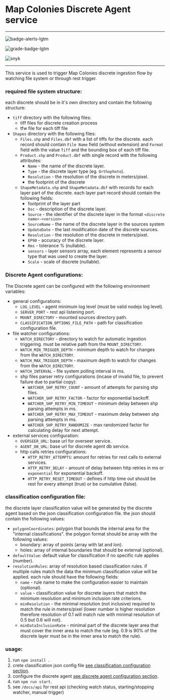 # Map Colonies Discrete Agent service
----------------------------------

![badge-alerts-lgtm](https://img.shields.io/lgtm/alerts/github/MapColonies/discrete-agent?style=for-the-badge)

![grade-badge-lgtm](https://img.shields.io/lgtm/grade/javascript/github/MapColonies/discrete-agent?style=for-the-badge)

![snyk](https://img.shields.io/snyk/vulnerabilities/github/MapColonies/discrete-agent?style=for-the-badge)

----------------------------------

This service is used to trigger Map Colonies discrete ingestion flow by watching file system or through rest trigger.

### required file system structure:
each discrete should be in it's own directory and contain the following structure:
- `tiff` directory with the following files:
  - tiff files for discrete creation process
  - tfw file for each tiff file
- `Shapes` directory with the following files:
  - `Files.shp` and `Files.dbf` with a list of tiffs for the discrete. each record should contain `File Name` field (without extension) and `Format` field with the value `Tiff` and the bounding box of each tiff file.
  - `Product.shp` and `Product.dbf` with single record with the following attributes:
    - `Name` - the name of the discrete layer.
    - `Type` - the discrete layer type (eg. `Orthophoto`).
    - `Resolution` - the resolution of the discrete in meters/pixel.
    - the footprint of the discrete
  - `ShapeMetadata.shp` and `ShapeMetadata.dbf` with records for each layer part of the discrete. each layer part record should contain the following fields:
    - footprint of the layer part
    - `Dsc` - description of the discrete layer.
    - `Source` - the identifier of the discrete layer in the format `<discrete name>-<version>`
    - `SourceName` - the name of the discrete layer in the sources system
    - `UpdateDate` - the last modification date of the discrete sources.
    - `Resolution` - the resolution of the discrete in meters/pixel.
    - `EP90` - accuracy of the discrete layer.
    - `Rms` - tolerance % (nullable).
    - `sensors` - layer sensors array, each element represents a sensor type that was used to create the layer.
    - `Scale` - scale of discrete (nullable).

### Discrete Agent configurations:
 The Discrete agent can be configured with the following environment variables:
 - general configurations:
   - `LOG_LEVEL` - agent minimum log level (must be valid nodejs log level).
   - `SERVER_PORT` - rest api listening port.
   - `MOUNT_DIRECTORY` - mounted sources directory path.
   - `CLASSIFICATION_OPTIONS_FILE_PATH` - path for classification configuration file.
 - file watcher configurations:
   - `WATCH_DIRECTORY` - directory to watch for automatic ingestion triggering. must be relative path from the `MOUNT_DIRECTORY`.
   - `WATCH_MIN_TRIGGER_DEPTH` - minimum depth to watch for changes from the `WATCH_DIRECTORY`.
   - `WATCH_MAX_TRIGGER_DEPTH` - maximum depth to watch for changes from the `WATCH_DIRECTORY`.
   - `WATCH_INTERVAL` - file system polling interval in ms.
   - shp files parser retry configurations (incase of invalid file, to prevent failure due to partial copy):
     - `WATCHER_SHP_RETRY_COUNT` - amount of attempts for parsing shp files.
     - `WATCHER_SHP_RETRY_FACTOR` - factor for exponential backoff.
     - `WATCHER_SHP_RETRY_MIN_TIMEOUT` - minimum delay between shp parsing attempts in ms.
     - `WATCHER_SHP_RETRY_MAX_TIMEOUT` - maximum delay between shp parsing attempts in ms.
     - `WATCHER_SHP_RETRY_RANDOMIZE` - max randomized factor for calculating delay for next attempt.
 - external services configuration:
   - `OVERSEER_URL`: base url for overseer service.
   - `AGENT_DB_URL`: base url for discrete agent db service.
   - http calls retries configurations:
     - `HTTP_RETRY_ATTEMPTS`: amount for retries for rest calls to external services.
     - `HTTP_RETRY_DELAY` - amount of delay between http retries in ms or `exponential` for exponential backoff.
     - `HTTP_RETRY_RESET_TIMEOUT` - defines if http time out should be rest for every attempt (true) or be cumulative (false).

### classification configuration file:
the discrete layer classification value will be generated by the discrete agent based on the json classification configuration file.
the json should contain the following values:
- `polygonCoordinates`: polygon that bounds the internal area for the "internal classifications". the polygon format should be array with the following values:
  - boundary: array of points (array with lat and lon).
  - holes: array of internal boundaries that should be external (optional).
- `defaultValue`: default value for classification if no specific rule applies (number).
- `resolutionRules`: array of resolution based classification rules. if multiple rules match the data the minimum classification value will be applied. each rule should have the following fields:
  - `name` - rule name to make the configuration easier to maintain (optional).
  - `value` - classification value for discrete layers that match the minimum resolution and minimum inclusion rate criterions.
  - `minResolution` - the minimal resolution (not inclusive) required to match the rule in meters/pixel (lower number is higher resolution therefore resolution of 0.1 will match rule with minimal resolution of 0.5 but 0.6 will not).
  - `minDataInclusionRate` - minimal part of the discrete layer area that must cover the inner area to match the rule (eg. 0.9 is 90% of the discrete layer must be in the inner area to match the rule).

### usage:
1. run `npm install `.
1. crete classification json config file [see classification configuration section](#classification-configuration-file).
1. configure the discrete agent [see discrete agent configuration section](#discrete-agent-configurations).
1. run `npm run start`.
1. see `/docs/api` for rest api (checking watch status, starting/stopping watcher, manual trigger) 

